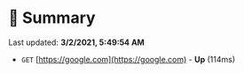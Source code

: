 # 📖 Summary
Last updated: **3/2/2021, 5:49:54 AM**

- `GET` [https://google.com](https://google.com) - **Up** (114ms)
